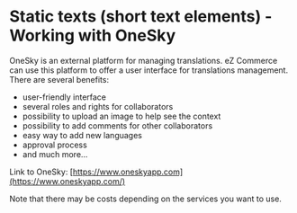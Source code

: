 # Static texts (short text elements) - Working with OneSky

OneSky is an external platform for managing translations. eZ Commerce can use this platform to offer a user interface for translations management. There are several benefits:

  - user-friendly interface
  - several roles and rights for collaborators
  - possibility to upload an image to help see the context
  - possibility to add comments for other collaborators
  - easy way to add new languages
  - approval process
  - and much more...

Link to OneSky: [https://www.oneskyapp.com](https://www.oneskyapp.com/)       

Note that there may be costs depending on the services you want to use.

